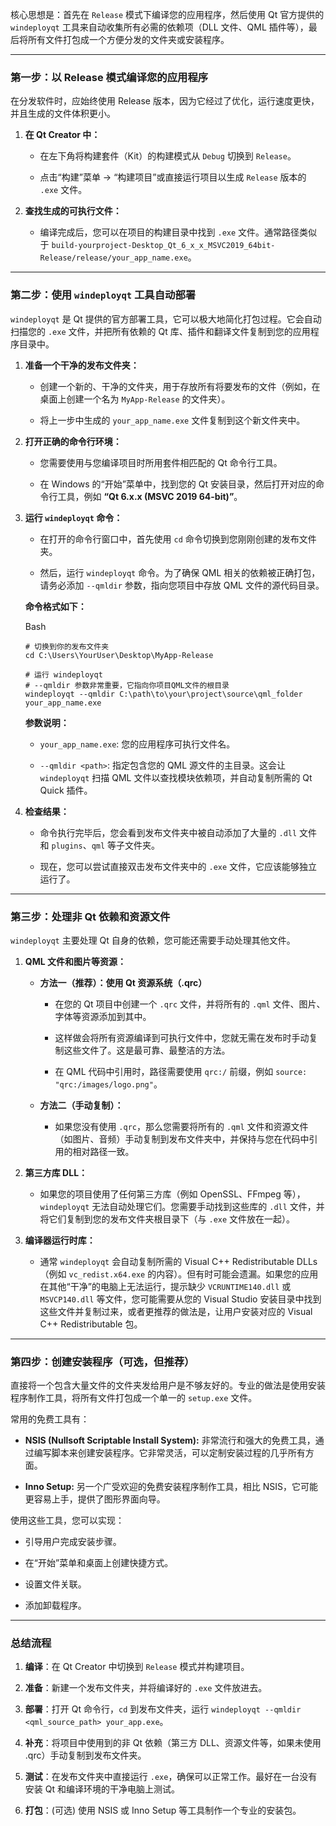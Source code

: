 核心思想是：首先在 `Release` 模式下编译您的应用程序，然后使用 Qt 官方提供的 `windeployqt` 工具来自动收集所有必需的依赖项（DLL 文件、QML 插件等），最后将所有文件打包成一个方便分发的文件夹或安装程序。

---

### 第一步：以 Release 模式编译您的应用程序

在分发软件时，应始终使用 Release 版本，因为它经过了优化，运行速度更快，并且生成的文件体积更小。

1. **在 Qt Creator 中：**
    
    - 在左下角将构建套件（Kit）的构建模式从 `Debug` 切换到 `Release`。
        
    - 点击“构建”菜单 -> “构建项目”或直接运行项目以生成 `Release` 版本的 `.exe` 文件。
        
2. **查找生成的可执行文件：**
    
    - 编译完成后，您可以在项目的构建目录中找到 `.exe` 文件。通常路径类似于 `build-yourproject-Desktop_Qt_6_x_x_MSVC2019_64bit-Release/release/your_app_name.exe`。
        

---

### 第二步：使用 `windeployqt` 工具自动部署

`windeployqt` 是 Qt 提供的官方部署工具，它可以极大地简化打包过程。它会自动扫描您的 `.exe` 文件，并把所有依赖的 Qt 库、插件和翻译文件复制到您的应用程序目录中。

1. **准备一个干净的发布文件夹：**
    
    - 创建一个新的、干净的文件夹，用于存放所有将要发布的文件（例如，在桌面上创建一个名为 `MyApp-Release` 的文件夹）。
        
    - 将上一步中生成的 `your_app_name.exe` 文件复制到这个新文件夹中。
        
2. **打开正确的命令行环境：**
    
    - 您需要使用与您编译项目时所用套件相匹配的 Qt 命令行工具。
        
    - 在 Windows 的“开始”菜单中，找到您的 Qt 安装目录，然后打开对应的命令行工具，例如 **“Qt 6.x.x (MSVC 2019 64-bit)”**。
        
3. **运行 `windeployqt` 命令：**
    
    - 在打开的命令行窗口中，首先使用 `cd` 命令切换到您刚刚创建的发布文件夹。
        
    - 然后，运行 `windeployqt` 命令。为了确保 QML 相关的依赖被正确打包，请务必添加 `--qmldir` 参数，指向您项目中存放 QML 文件的源代码目录。
        
    
    **命令格式如下：**
    
    Bash
    
    ```
    # 切换到你的发布文件夹
    cd C:\Users\YourUser\Desktop\MyApp-Release
    
    # 运行 windeployqt
    # --qmldir 参数非常重要，它指向你项目QML文件的根目录
    windeployqt --qmldir C:\path\to\your\project\source\qml_folder your_app_name.exe
    ```
    
    **参数说明：**
    
    - `your_app_name.exe`: 您的应用程序可执行文件名。
        
    - `--qmldir <path>`: 指定包含您的 QML 源文件的主目录。这会让 `windeployqt` 扫描 QML 文件以查找模块依赖项，并自动复制所需的 Qt Quick 插件。
        
4. **检查结果：**
    
    - 命令执行完毕后，您会看到发布文件夹中被自动添加了大量的 `.dll` 文件和 `plugins`、`qml` 等子文件夹。
        
    - 现在，您可以尝试直接双击发布文件夹中的 `.exe` 文件，它应该能够独立运行了。
        

---

### 第三步：处理非 Qt 依赖和资源文件

`windeployqt` 主要处理 Qt 自身的依赖，您可能还需要手动处理其他文件。

1. **QML 文件和图片等资源：**
    
    - **方法一（推荐）：使用 Qt 资源系统（.qrc）**
        
        - 在您的 Qt 项目中创建一个 `.qrc` 文件，并将所有的 `.qml` 文件、图片、字体等资源添加到其中。
            
        - 这样做会将所有资源编译到可执行文件中，您就无需在发布时手动复制这些文件了。这是最可靠、最整洁的方法。
            
        - 在 QML 代码中引用时，路径需要使用 `qrc:/` 前缀，例如 `source: "qrc:/images/logo.png"`。
            
    - **方法二（手动复制）：**
        
        - 如果您没有使用 `.qrc`，那么您需要将所有的 `.qml` 文件和资源文件（如图片、音频）手动复制到发布文件夹中，并保持与您在代码中引用的相对路径一致。
            
2. **第三方库 DLL：**
    
    - 如果您的项目使用了任何第三方库（例如 OpenSSL、FFmpeg 等），`windeployqt` 无法自动处理它们。您需要手动找到这些库的 `.dll` 文件，并将它们复制到您的发布文件夹根目录下（与 `.exe` 文件放在一起）。
        
3. **编译器运行时库：**
    
    - 通常 `windeployqt` 会自动复制所需的 Visual C++ Redistributable DLLs（例如 `vc_redist.x64.exe` 的内容）。但有时可能会遗漏。如果您的应用在其他“干净”的电脑上无法运行，提示缺少 `VCRUNTIME140.dll` 或 `MSVCP140.dll` 等文件，您可能需要从您的 Visual Studio 安装目录中找到这些文件并复制过来，或者更推荐的做法是，让用户安装对应的 Visual C++ Redistributable 包。
        

---

### 第四步：创建安装程序（可选，但推荐）

直接将一个包含大量文件的文件夹发给用户是不够友好的。专业的做法是使用安装程序制作工具，将所有文件打包成一个单一的 `setup.exe` 文件。

常用的免费工具有：

- **NSIS (Nullsoft Scriptable Install System):** 非常流行和强大的免费工具，通过编写脚本来创建安装程序。它非常灵活，可以定制安装过程的几乎所有方面。
    
- **Inno Setup:** 另一个广受欢迎的免费安装程序制作工具，相比 NSIS，它可能更容易上手，提供了图形界面向导。
    

使用这些工具，您可以实现：

- 引导用户完成安装步骤。
    
- 在“开始”菜单和桌面上创建快捷方式。
    
- 设置文件关联。
    
- 添加卸载程序。
    

---

### 总结流程

1. **编译**：在 Qt Creator 中切换到 `Release` 模式并构建项目。
    
2. **准备**：新建一个发布文件夹，并将编译好的 `.exe` 文件放进去。
    
3. **部署**：打开 Qt 命令行，`cd` 到发布文件夹，运行 `windeployqt --qmldir <qml_source_path> your_app.exe`。
    
4. **补充**：将项目中使用到的非 Qt 依赖（第三方 DLL、资源文件等，如果未使用 .qrc）手动复制到发布文件夹。
    
5. **测试**：在发布文件夹中直接运行 `.exe`，确保可以正常工作。最好在一台没有安装 Qt 和编译环境的干净电脑上测试。
    
6. **打包**：(可选) 使用 NSIS 或 Inno Setup 等工具制作一个专业的安装包。